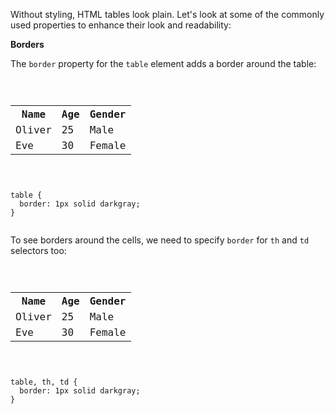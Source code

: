 Without styling, HTML tables look plain.
Let's look at some of the commonly used
properties to enhance their look
and
readability:

**Borders**

The `border` property for
the `table` element adds
a border around the table:

<Editor lang="css">
<code>
<panel lang="html">
<table>
  <tr>
    <th>Name</th>
    <th>Age</th>
    <th>Gender</th>
  </tr>
  <tr>
    <td>Oliver</td>
    <td>25</td>
    <td>Male</td>
  </tr>
  <tr>
    <td>Eve</td>
    <td>30</td>
    <td>Female</td>
  </tr>
</table>
</panel>
<panel lang="css">
table {
  border: 1px solid darkgray;
}
</panel>
</code>
</Editor>

To see borders around the cells,
we need to specify `border` for
`th` and `td` selectors too:

<Editor lang="css">
<code>
<panel lang="html">
<table>
  <tr>
    <th>Name</th>
    <th>Age</th>
    <th>Gender</th>
  </tr>
  <tr>
    <td>Oliver</td>
    <td>25</td>
    <td>Male</td>
  </tr>
  <tr>
    <td>Eve</td>
    <td>30</td>
    <td>Female</td>
  </tr>
</table>
</panel>
<panel lang="css">
table, th, td {
  border: 1px solid darkgray;
}
</panel>
</code>
</Editor>